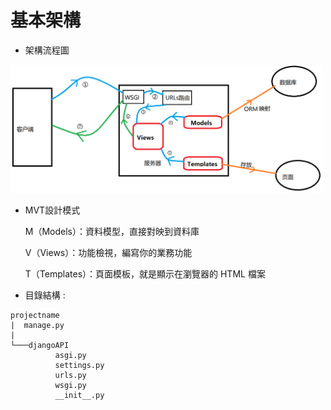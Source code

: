 # 基本架構

- 架構流程圖

<img src="Django運行架構.png" width="500">

- MVT設計模式

     M（Models）：資料模型，直接對映到資料庫

     V（Views）：功能檢視，編寫你的業務功能

     T（Templates）：頁面模板，就是顯示在瀏覽器的 HTML 檔案


- 目錄結構 :

```
projectname
|  manage.py
|
└───djangoAPI
          asgi.py
          settings.py
          urls.py
          wsgi.py
          __init__.py

```
